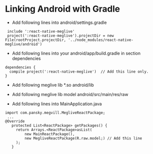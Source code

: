 

# Linking Android with Gradle
 * Add following lines into android/settings.gradle
 ```
  include ':react-native-meglive'
  project(':react-native-meglive').projectDir = new File(rootProject.projectDir, '../node_modules/react-native-meglive/android')
 ```

 * Add following lines into your android/app/build.gradle in section dependencies
 ```
 dependencies {
   compile project(':react-native-meglive')  // Add this line only.
 }
 ```

 * Add following meglive lib *.so android/lib

 * Add following meglive lib model android/src/main/res/raw

 * Add following lines into MainApplication.java
 ```
 import com.pansky.megvill.MegliveReactPackage;
  ...
 @Override
    protected List<ReactPackage> getPackages() {
      return Arrays.<ReactPackage>asList(
          new MainReactPackage(),
          new MegliveReactPackage(R.raw.model;) // Add this line
      );
    }
 ```

